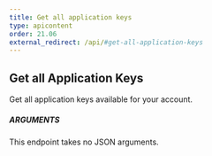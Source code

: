 ```yaml
---
title: Get all application keys
type: apicontent
order: 21.06
external_redirect: /api/#get-all-application-keys
---
```


## Get all Application Keys

Get all application keys available for your account.

##### ARGUMENTS

This endpoint takes no JSON arguments.
